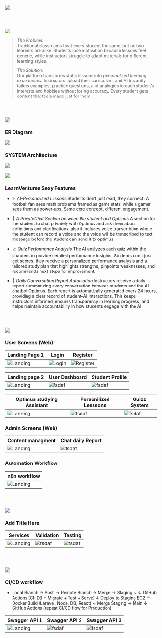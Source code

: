 <img src="./readme/title1.svg"/>

<br><br>

<!-- project overview -->
<img src="./readme/title2.svg"/>

> *The Problem:*<br>
Traditional classrooms treat every student the same, but no two learners are alike. Students lose motivation because lessons feel generic, while instructors struggle to adapt materials for different learning styles.
>
> *The Solution:*<br>
Our platform transforms static lessons into *personalized learning experiences*. Instructors upload their curriculum, and AI instantly tailors examples, practice questions, and analogies to each student’s interests and hobbies without losing accuracy. Every student gets content that feels made just for them.


<br><br>

<!-- System Design -->
<img src="./readme/title3.svg"/>

### ER Diagram

<img src="./readme/er_diagram.svg"/>

### SYSTEM Architecture

<img src="./readme/demo/Architecture.png"/>
<br><br>

<!-- Project Highlights -->
<img src="./readme/title4.svg"/>

### LearnVentures Sexy Features

- ✨ *AI-Personalized Lessons*
Students don’t just read, they connect. A football fan sees math problems framed as game stats, while a gamer sees them as power-ups. Same core concept, different engagement.

- 🤖 *A PrivateChat Section between the student and Optimus*
 A section for the student to chat privately with Optimus and ask them about definitions and clarifications. also it includes voice transcribtion where the student can record a voice and the voice will be transcribed to text message before the student can send it to optimus.

- 📈 *Quiz Performance Analysis*
The AI analyzes each quiz within the chapters to provide detailed performance insights. Students don’t just get scores. they receive a personalized performance analysis and a tailored study plan that highlights strengths, pinpoints weaknesses, and recommends next steps for improvement.

- 📝 *Daily Conversation Report Automation*
Instructors receive a daily report summarizing every conversation between students and the AI chatbot Optimus. Each report is automatically generated every 24 hours, providing a clear record of student–AI interactions. This keeps instructors informed, ensures transparency in learning progress, and helps maintain accountability in how students engage with the AI.



<br><br>

<!-- Demo -->
<img src="./readme/title5.svg"/>

### User Screens (Web)

| Landing Page 1                     | Login                             | Register                        |
| ---------------------------------- | --------------------------------- | -------------------------------- |
| ![Landing](./readme/demo/Landing1.png) | ![Login](./readme/demo/Login.png) | ![Register](./readme/demo/register.png) |

| Landing page 2                            | User Dashboard                       |Student Profile                      |
| --------------------------------------- | ------------------------------------- | ------------------------------------- |
| ![Landing](./readme/demo/Landing2.png) | ![fsdaf](./readme/demo/Dashboard.png) | ![fsdaf](./readme/demo/profile.png) |

| Optimus studying Assistant                           | Personilized Lesssons                       |Quizz System                      |
| --------------------------------------- | ------------------------------------- | ------------------------------------- |
| ![Landing](./readme/demo/chatbot.gif) | ![fsdaf](./readme/demo/personilized.gif) | ![fsdaf](./readme/demo/quizz.gif) |

### Admin Screens (Web)

| Content managment                             | Chat daily Report                       |
| --------------------------------------- | ------------------------------------- |
| ![Landing](./readme/demo/managment.gif) | ![fsdaf](./readme/demo/report.gif) |

### Automation Workflow

| n8n workflow                             | 
| --------------------------------------- | 
| ![Landing](./readme/demo/n8n.gif) | 



<br><br>

<!-- Development & Testing -->
<img src="./readme/title6.svg"/>

### Add Title Here


| Services                            | Validation                       | Testing                        |
| --------------------------------------- | ------------------------------------- | ------------------------------------- |
| ![Landing](./readme/demo/service.png) | ![fsdaf](./readme/demo/request.png) | ![fsdaf](./readme/demo/test.png) |


<br><br>

<!-- Deployment -->
<img src="./readme/title7.svg"/>

### CI/CD workflow

- Local Branch → Push → Remote Branch → Merge → Staging
        ↓                         ↓
   GitHub Actions (CI: DB + Migrate + Test + Serve)
        ↓
  Deploy to Staging EC2 → Docker Build (Laravel, Node, DB, React)
        ↓
    Merge Staging → Main
        ↓
  GitHub Actions (repeat CI/CD flow for Production)



| Swagger API 1                            | Swagger API 2                       | Swagger API 3                        |
| --------------------------------------- | ------------------------------------- | ------------------------------------- |
| ![Landing](./readme/demo/api1.png) | ![fsdaf](./readme/demo/api2.png) | ![fsdaf](./readme/demo/api3.png) |

<br><br>